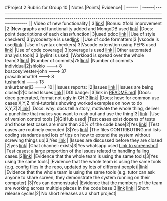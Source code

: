 #Project 2 Rubric for Group 10
| Notes  |Points| Evidence|
| ------ | ------|-------------------------------------------------------------------------------------------------------------------------------------------------------------------------- |
| Video of new functionality |	3|[link](https://github.com/tusharkini/WalletBuddy/blob/main/project2-showcase.mp4)|
|Bonus: Xfold improvement |2	|New graphs and functionality added and MongoDB used [link](https://github.com/tusharkini/WalletBuddy/blob/main/README.md)|
|Docs: point descriptions of each class/function|	3|used pdoc [link](https://github.com/tusharkini/WalletBuddy/tree/main/docs/src)|
|Use of style checkers|	3|pycodestyle is used[link](https://github.com/tusharkini/WalletBuddy/blob/main/.vscode/settings.json) |
|Use of code formatters|3 	|vscode is used[link](https://github.com/tusharkini/WalletBuddy/blob/main/.vscode/settings.json)|
|Use of syntax checkers| 	3|Vscode extenstion using PEP8 used [link](https://github.com/tusharkini/WalletBuddy/blob/main/.vscode/settings.json)|
|Use of code coverage|	3|coverage is used [link](https://github.com/tusharkini/WalletBuddy/blob/main/.htmlcov)|
|Other automated analysis tools| 3 |pylint is used|
|Workload is spread over the whole team|3|[link](https://github.com/tusharkini/WalletBuddy/graphs/contributors)|
|Number of commits|75|[link](https://github.com/tusharkini/WalletBuddy/pulse)|
|Number of commits individual|2|shlokio ---> 8 <br> boscosylvester-john ---> 37 <br> prasadkamath9 ---> 8 <br> tusharkini ---> 13 <br> ankurbanerji3 ---> 10|
|Issues reports: |2|Issues [link](https://github.com/tusharkini/WalletBuddy/issues)|
|Issues are being closed|2|Closed Issues [link](https://github.com/tusharkini/WalletBuddy/issues?q=is%3Aissue+is%3Aclosed)|
|DOI badge: |3|link in [README.md](https://github.com/tusharkini/WalletBuddy/blob/main/README.md)|
|Docs: doco generated, format not ugly	in GH|3|[link](https://github.com/tusharkini/WalletBuddy/tree/main/docs/src)|
|Docs: how: for common use cases X,Y,Z mini-tutorials showing worked examples on how to do X,Y,Z|2|[link](https://github.com/tusharkini/WalletBuddy/blob/main/README.md)|
|Docs: why: docs tell a story, motivate the whole thing, deliver a punchline that makes you want to rush out and use the thing|3|	[link](https://github.com/tusharkini/WalletBuddy/blob/main/README.md)|
|Use of version control tools	|3|GitHub used|
|Test cases exist	dozens of tests and those test cases are more than 30% of the code base|2|Yes [link](https://github.com/tusharkini/WalletBuddy/tree/main/test)|
|Test cases are routinely executed	|3|Yes [link](https://github.com/tusharkini/WalletBuddy/actions/workflows/tests.yaml)|
|The files CONTRIBUTING.md lists coding standards and lots of tips on how to extend the system without screwing things up|3|Yes [link](https://github.com/tusharkini/WalletBuddy/blob/main/CONTRIBUTING.md)	|
|Issues are discussed before they are closed	|2|yes [link](https://github.com/tusharkini/WalletBuddy/issues?q=is%3Aissue+is%3Aclosed)|
|Chat channel: exists|3|Yes whatsapp used [Link to screenshot](https://github.com/boscosylvester-john/parttimeScheduler/tree/main/images/Whatsapp_Group.jpeg)|
|Test cases: a large proportion of the issues related to handling failing cases.|2|[link](https://github.com/tusharkini/WalletBuddy/tree/main/test)|
|Evidence that the whole team is using the same tools|3|Yes using the same tools|
|Evidence that the whole team is using the same tools (e.g. config files in the repo, updated by lots of different people)||[link](https://github.com/tusharkini/WalletBuddy/blob/main/.gitignore)|	
|Evidence that the whole team is using the same tools (e.g. tutor can ask anyone to share screen, they demonstrate the system running on their computer) |3|Yes can demonstrate|
|Evidence that the members of the team are working across multiple places in the code base|3|[link](https://github.com/tusharkini/WalletBuddy/blob/main/src/helper.py) [link](https://github.com/tusharkini/WalletBuddy/blob/main/src/plots.py)|
|Short release cycles|2| No short releases as a short project|
